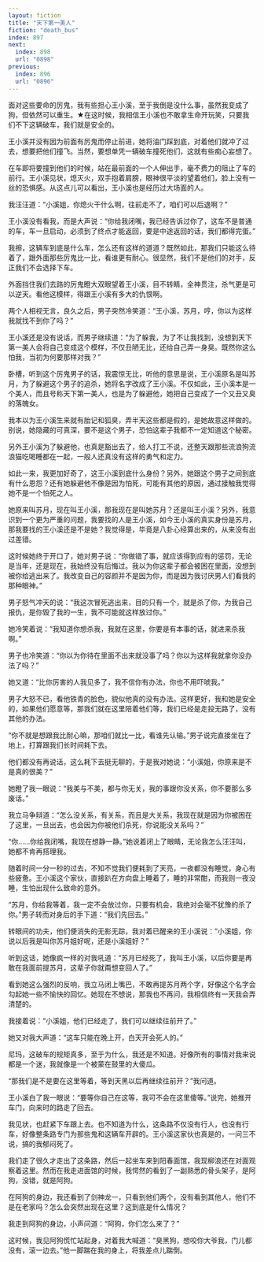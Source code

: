 ```yaml
---
layout: fiction
title: "天下第一美人"
fiction: "death_bus"
index: 897
next:
  index: 898
  url: "0898"
previous:
  index: 896
  url: "0896"
---
```

面对这些要命的厉鬼，我有些担心王小溪，至于我倒是没什么事，虽然我变成了狗，但依然可以重生。★在这时候，我相信王小溪也不敢拿生命开玩笑，只要我们不下这辆破车，我们就是安全的。

王小溪并没有因为前面有厉鬼而停止前进，她将油门踩到底，对着他们就冲了过去，想要把他们撞飞。当然，要想单凭一辆破车撞死他们，这就有些痴心妄想了。

在车即将要撞到他们的时候，站在最前面的一个人伸出手，毫不费力的阻止了车的前行。王小溪见状，熄灭火，双手抱着肩膀，眼神很平淡的望着他们，脸上没有一丝的恐惧感。从这点儿可以看出，王小溪也是经历过大场面的人。

我汪汪道：“小溪姐，你熄火干什么啊，往前走不了，咱们可以后退啊？”

王小溪没有看我，而是大声说：“你给我闭嘴，我已经告诉过你了，这车不是普通的车，车一旦启动，必须到了终点才能返回，要是中途返回的话，我们都得完蛋。”

我擦，这辆车到底是什么车，怎么还有这样的道道？既然如此，那我们只能这么待着了，跟外面那些厉鬼比一比，看谁更有耐心。很显然，我们不是他们的对手，反正我们不会选择下车。

外面挡住我们去路的厉鬼瞪大双眼望着王小溪，目不转睛，全神贯注，杀气更是可以逆天。看他这模样，得跟王小溪有多大的仇恨啊。

两个人相视无言，良久之后，男子突然冷笑道：“王小溪，苏月，哼，你以为这样我就找不到你了吗？”

王小溪还是没有说话，而男子继续道：“为了躲我，为了不让我找到，没想到天下第一美人会将自己变成这个模样，不仅丑陋无比，还给自己弄一身臭。既然你这么怕我，当初为何要那样对我？”

卧槽，听到这个厉鬼男子的话，我震惊无比，听他的意思是说，王小溪原名是叫苏月，为了躲避这个男子的追杀，她将名字改成了王小溪。不仅如此，王小溪本是一个美人，而且号称天下第一美人，也是为了躲避他，她把自己变成了一个又丑又臭的落魄女。

我本以为王小溪生来就有胎记和狐臭，弄半天这些都是假的，是她故意这样做的。别说，她隐藏的可真深，要不是这个男子，恐怕这辈子我都不一定知道这个秘密。

另外王小溪为了躲避他，也真是豁出去了，给人打工不说，还整天跟那些流浪狗流浪猫吃喝睡都在一起，一般人还真没有这样的勇气和定力。

如此一来，我更加好奇了，这王小溪到底什么身份？另外，她跟这个男子之间到底有什么恩怨？还有她躲避他不像是因为怕死，可能有其他的原因，通过接触我觉得她不是一个怕死之人。

她原来叫苏月，现在叫王小溪，那我现在是叫她苏月？还是叫王小溪？另外，我意识到一个更为严重的问题，我要找的人是王小溪，如今王小溪的真实身份是苏月，那我要找的王小溪还是不是她？我觉得是，毕竟是八卦心经算出来的，从来没有出过差错。

这时候她终于开口了，她对男子说：“你做错了事，就应该得到应有的惩罚，无论是当年，还是现在，我始终没有后悔过。我以为你这辈子都会被困在里面，没想到被你给逃出来了。我改变自己的容颜并不是因为你，而是因为我讨厌男人们看我的那种眼神。”

男子怒气冲天的说：“我这次冒死逃出来，目的只有一个，就是杀了你，为我自己报仇，是你毁了我的一生，我不可能就这样放过你。”

她冷笑着说：“我知道你想杀我，我就在这里，你要是有本事的话，就进来杀我啊。”

男子也冷笑道：“你以为你待在里面不出来就没事了吗？你以为这样我就拿你没办法了吗？”

她又道：“比你厉害的人我见多了，我不信你有办法，你也不用吓唬我。”

男子大怒不已，看他铁青的脸色，貌似他真的没有办法。这样更好，我和她是安全的，如果他们愿意等，那我们就在这里陪着他们等，我们已经是走投无路了，没有其他的办法。

“你不就是想跟我比耐心嘛，那咱们就比一比，看谁先认输。”男子说完直接坐在了地上，打算跟我们长时间耗下去。

他们都没有再说话，这么耗下去挺无聊的，于是我对她说：“小溪姐，你原来是不是真的很美？”

她瞪了我一眼说：“我美与不美，都与你无关，我的事跟你没关系，你不要那么多废话。”

我立马争辩道：“怎么没关系，有关系，而且是大关系，我现在就是因为你被困在了这里，一旦出去，也会因为你被他们杀死，你说能没关系吗？”

“你……你给我闭嘴，我现在想静一静。”她说着闭上了眼睛，无论我怎么汪汪叫，她都不肯再搭理我。

随着时间一分一秒的过去，不知不觉我们便耗到了天亮，一夜都没有睡觉，身心有些疲惫。王小溪这个家伙，直接趴在方向盘上睡着了，睡的非常酣，而我则一夜没睡，生怕出现什么致命的意外。

“苏月，你给我等着，我一定不会放过你，只要有机会，我绝对会毫不犹豫的杀了你。”男子转而对身后的手下道：“我们先回去。”

转眼间的功夫，他们便消失的无影无踪，我对着已醒来的王小溪说：“小溪姐，你说以后我是叫你苏月姐好呢，还是小溪姐好？”

听到这话，她像疯一样的对我吼道：“苏月已经死了，我叫王小溪，以后你要是再敢在我面前提苏月，这辈子你就甭想变回人了。”

看到她这么强烈的反响，我立马闭上嘴巴，不敢再提苏月两个字，好像这个名字会勾起她一些不愉快的回忆。她现在不想说，那我也不再问，我相信终有一天我会弄清楚的。

我接着说：“小溪姐，他们已经走了，我们可以继续往前开了。”

她又对我大声道：“这车只能在晚上开，白天开会死人的。”

尼玛，这破车的规矩真多，至于为什么，我还是不知道。好像所有的事情对我来说都是一个迷，我就像是一个被蒙在鼓里的大傻瓜。

“那我们是不是要在这里等着，等到天黑以后再继续往前开？”我问道。

王小溪白了我一眼说：“要等你自己在这等，我可不会在这里傻等。”说完，她推开车门，向来时的路走了回去。

我见状，也赶紧下车跟上去。也不知道为什么，这条路不仅没有行人，也没有行车，好像整条路专门为那些鬼和这辆车开辟的。王小溪这家伙也真是的，一问三不说，搞的我郁闷死了。

我们走了很久才走出了这条路，然后一起坐车来到阳春面馆，我现柳浪还在对面观察着这里。然而在我走进面馆的时候，我愕然的看到了一副熟悉的骨头架子，是阿狗，没错，就是阿狗。

在阿狗的身边，我还看到了剑神龙一，只看到他们两个，没有看到其他人，他们不是在老家吗？怎么会突然出现在这里？这到底是什么情况？

我走到阿狗的身边，小声问道：“阿狗，你们怎么来了？”

这时候，我见阿狗慌忙站起身，对着我大喊道：“臭黑狗，想咬你大爷我，门儿都没有，滚一边去。”他一脚踹在我的身上，将我差点儿踹倒。